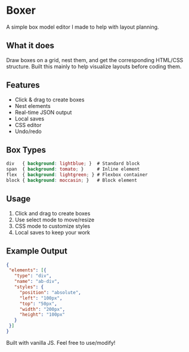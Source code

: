 # Boxer
A simple box model editor I made to help with layout planning.

## What it does
Draw boxes on a grid, nest them, and get the corresponding HTML/CSS structure. Built this mainly to help visualize layouts before coding them.

## Features
- Click & drag to create boxes
- Nest elements 
- Real-time JSON output
- Local saves
- CSS editor
- Undo/redo

## Box Types
```css
div   { background: lightblue; }  # Standard block
span  { background: tomato; }     # Inline element
flex  { background: lightgreen; } # Flexbox container
block { background: moccasin; }   # Block element
```

## Usage
1. Click and drag to create boxes
2. Use select mode to move/resize
3. CSS mode to customize styles
4. Local saves to keep your work

## Example Output
```json
{
 "elements": [{
   "type": "div",
   "name": "ab-div",
   "styles": {
     "position": "absolute",
     "left": "100px", 
     "top": "50px",
     "width": "200px",
     "height": "100px"
   }
 }]
}
```

Built with vanilla JS. Feel free to use/modify!
